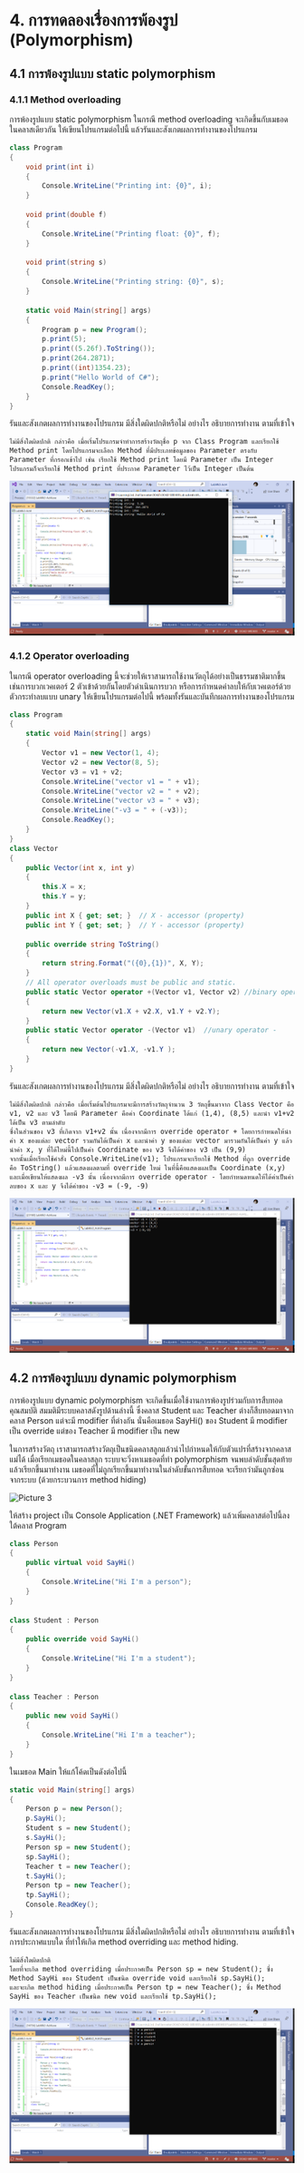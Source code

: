 # 4. การทดลองเรื่องการพ้องรูป (Polymorphism)
## 4.1 การพ้องรูปแบบ static polymorphism

### 4.1.1 Method overloading 

การพ้องรูปแบบ static polymorphism ในกรณี method overloading จะเกิดขึ้นกับเมธอดในคลาสเดียวกัน ให้เขียนโปรแกรมต่อไปนี้ แล้วรันและสังเกตผลการทำงานของโปรแกรม 

```C#
class Program
{
    void print(int i)
    {
        Console.WriteLine("Printing int: {0}", i);
    }
    
    void print(double f)
    {
        Console.WriteLine("Printing float: {0}", f);
    }

    void print(string s)
    {
        Console.WriteLine("Printing string: {0}", s);
    }
    
    static void Main(string[] args)
    {
        Program p = new Program();
        p.print(5);
        p.print((5.26f).ToString());
        p.print(264.2871);
        p.print((int)1354.23);
        p.print("Hello World of C#");
        Console.ReadKey();
    }
}
```

รันและสังเกตผลการทำงานของโปรแกรม มีสิ่งใดผิดปกติหรือไม่ อย่างไร
อธิบายการทำงาน ตามที่เข้าใจ
```
ไม่มีสิ่งใดผิดปกติ กล่าวคือ เมื่อเริ่มโปรแกรมจำทำการสร้างวัตถุชื่อ p จาก Class Program และเรียกใช้ Method print โดยโปรแกรมจะเลือก Method ที่มีประเภทข้อมูลของ Parameter ตรงกับ Parameter ที่กรอกเข้าไป เช่น เรียกใช้ Method print โดยมี Parameter เป็น Integer โปรแกรมก็จะเรียกใช้ Method print ที่ประกาศ Parameter ไว้เป็น Integer เป็นต้น
```
![act4-1.PNG](images/act4-1.PNG)

### 4.1.2 Operator overloading 

ในกรณี operator overloading นี้จะช่วยให้เราสามารถใช้งานวัตถุได้อย่างเป็นธรรมชาติมากขึ้น เช่นการบวกเวคเตอร์ 2 ตัวเข้าด้วยกันโดยตัวดำเนินการบวก หรือการกำหนดค่าลบให้กับเวคเตอร์ด้วยตัวกระทำลบแบบ unary ให้เขียนโปรแกรมต่อไปนี้ พร้อมทั้งรันและบันทึกผลการทำงานของโปรแกรม 

```C#
class Program
{
    static void Main(string[] args)
    {
        Vector v1 = new Vector(1, 4);
        Vector v2 = new Vector(8, 5);
        Vector v3 = v1 + v2;
        Console.WriteLine("vector v1 = " + v1);
        Console.WriteLine("vector v2 = " + v2);
        Console.WriteLine("vector v3 = " + v3);
        Console.WriteLine("-v3 = " + (-v3));
        Console.ReadKey();
    }
}
class Vector
{
    public Vector(int x, int y)
    {
        this.X = x;
        this.Y = y;
    }
    public int X { get; set; }  // X - accessor (property)
    public int Y { get; set; }  // Y - accessor (property)

    public override string ToString()
    {
        return string.Format("({0},{1})", X, Y);
    }
    // All operator overloads must be public and static.
    public static Vector operator +(Vector v1, Vector v2) //binary operator +
    {
        return new Vector(v1.X + v2.X, v1.Y + v2.Y);
    }
    public static Vector operator -(Vector v1)  //unary operator -
    {
        return new Vector(-v1.X, -v1.Y );
    }
}
```
รันและสังเกตผลการทำงานของโปรแกรม มีสิ่งใดผิดปกติหรือไม่ อย่างไร
อธิบายการทำงาน ตามที่เข้าใจ
```
ไม่มีสิ่งใดผิดปกติ กล่าวคือ เมื่อเริ่มต้นโปรแกรมจะมีการสร้างวัตถุจำนวน 3 วัตถุขึ้นมาจาก Class Vector คือ v1, v2 และ v3 โดยมี Parameter คือค่า Coordinate ได้แก่ (1,4), (8,5) และนำ v1+v2 ได้เป็น v3 ตามลำดับ
ซึ่งในส่วนของ v3 ที่เกิดจาก v1+v2 นั้น เนื่องจากมีการ override operator + โดยการกำหนดให้นำค่า x ของแต่ละ vector รวมกันได้เป็นค่า x และนำค่า y ของแต่ละ vector มารวมกันได้เป็นค่า y แล้วนำค่า x, y ที่ได้ใหม่นี้ไปเป็นค่า Coordinate ของ v3 จึงได้ค่าของ v3 เป็น (9,9)
จากนั้นเมื่อเรียกใช้คำสั่ง Console.WriteLine(v1); โปรแกรมจะเรียกใช้ Method ที่ถูก override คือ ToString() แล้วแสดงผลตามที่ override ใหม่ ในที่นี้คือแสดงผลเป็น Coordinate (x,y)
และเมื่อเขียนให้แสดงผล -v3 นั้น เนื่องจากมีการ override operator - โดยกำหนดหนดให้ได้ค่าเป็นค่าลบของ x และ y จึงได้ค่าของ -v3 = (-9, -9)
```
![act4-2.PNG](images/act4-2.PNG)

## 4.2 การพ้องรูปแบบ dynamic polymorphism
การพ้องรูปแบบ dynamic polymorphism จะเกิดขึ้นเมื่อใช้งานการพ้องรูปร่วมกับการสืบทอดคุณสมบัติ สมมติมีระบบคลาสดังรูปด้านล่างนี้ ซึ่งคลาส Student และ Teacher ต่างก็สืบทอดมาจากคลาส Person แต่จะมี modifier ที่ต่างกัน นั่นคือเมธอด SayHi() ของ Student มี modifier เป็น override แต่ของ Teacher มี modifier เป็น new

ในการสร้างวัตถุ เราสามารถสร้างวัตถุเป็นชนิดคลาสลูกแล้วนำไปกำหนดให้กับตัวแปรที่สร้างจากคลาสแม่ได้ เมื่อเรียกเมธอดในคลาสลูก ระบบจะวิ่งหาเมธอดที่ทำ polymorphism จนพบลำดับชั้นสุดท้ายแล้วเรียกขึ้นมาทำงาน 
เมธอดที่ไม่ถูกเรียกขึ้นมาทำงานในลำดับขั้นการสืบทอด จะเรียกว่ามันถูกซ่อนจากระบบ (ด้วยกระบวนการ method hiding) 

![Picture 3](../../Labs/images/Picture3.png)

ให้สร้าง project เป็น Console Application (.NET Framework) แล้วเพิ่มคลาสต่อไปนี้ลงใต้คลาส Program

```C#
class Person
{
    public virtual void SayHi()
    {
        Console.WriteLine("Hi I'm a person");
    }
}

class Student : Person
{
    public override void SayHi()
    {
        Console.WriteLine("Hi I'm a student");
    }
}

class Teacher : Person
{
    public new void SayHi()
    {
        Console.WriteLine("Hi I'm a teacher");
    }
}
```
ในเมธอด Main ให้แก้โค้ดเป็นดังต่อไปนี้

```C#
static void Main(string[] args)
{
    Person p = new Person();
    p.SayHi();
    Student s = new Student();
    s.SayHi();
    Person sp = new Student();
    sp.SayHi();
    Teacher t = new Teacher();
    t.SayHi();
    Person tp = new Teacher();
    tp.SayHi();
    Console.ReadKey();
}
```

รันและสังเกตผลการทำงานของโปรแกรม มีสิ่งใดผิดปกติหรือไม่ อย่างไร
อธิบายการทำงาน ตามที่เข้าใจ
การประกาศแบบใด ที่ทำให้เกิด method overriding และ method hiding.
```
ไม่มีสิ่งใดผิดปกติ 
โดยที่จะเกิด method overriding เมื่อประกาศเป็น Person sp = new Student(); ซึ่ง Method SayHi ของ Student เป็นชนิด override void และเรียกใช้ sp.SayHi();
และจะเกิด method hiding เมื่อประกาศเป็น Person tp = new Teacher(); ซึ่ง Method SayHi ของ Teacher เป็นชนิด new void และเรียกใช้ tp.SayHi();
```
![Picture 3](images/act4-3.PNG)